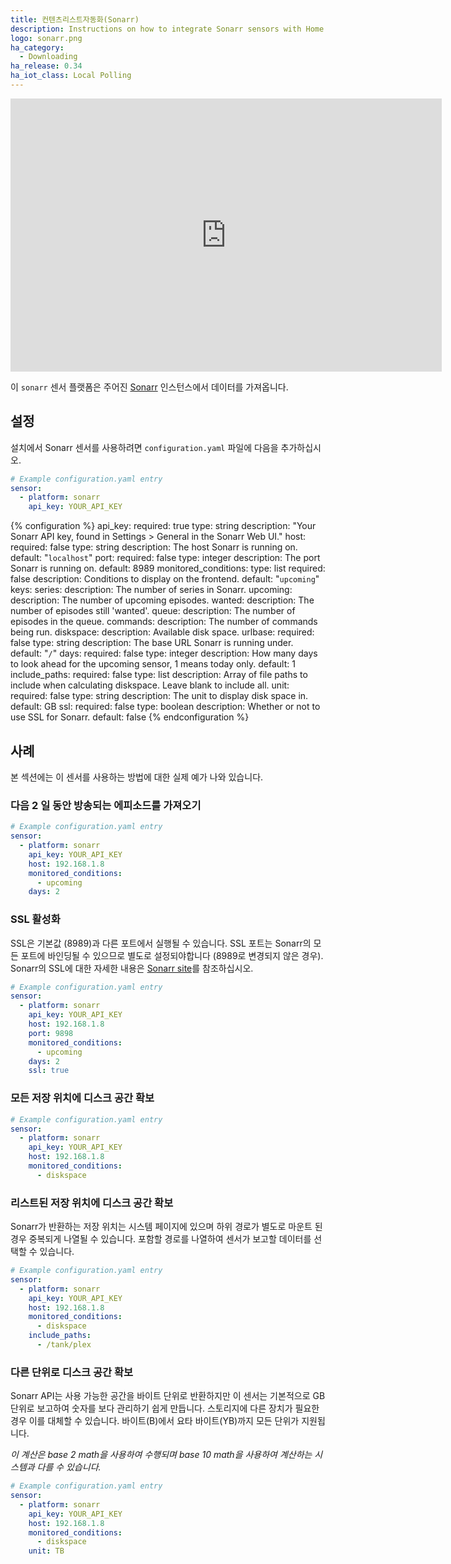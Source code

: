 ```yaml
---
title: 컨텐츠리스트자동화(Sonarr)
description: Instructions on how to integrate Sonarr sensors with Home Assistant
logo: sonarr.png
ha_category:
  - Downloading
ha_release: 0.34
ha_iot_class: Local Polling
---
```


<div class='videoWrapper'>
<iframe width="690" height="437" src="https://www.youtube.com/embed/0Pm-qOSKvyo" frameborder="0" allow="accelerometer; autoplay; encrypted-media; gyroscope; picture-in-picture" allowfullscreen></iframe>
</div>

이 `sonarr` 센서 플랫폼은 주어진 [Sonarr](https://sonarr.tv/) 인스턴스에서 데이터를 가져옵니다.

## 설정

설치에서 Sonarr 센서를 사용하려면 `configuration.yaml` 파일에 다음을 추가하십시오.

```yaml
# Example configuration.yaml entry
sensor:
  - platform: sonarr
    api_key: YOUR_API_KEY
```

{% configuration %}
api_key:
  required: true
  type: string
  description: "Your Sonarr API key, found in Settings > General in the Sonarr Web UI."
host:
  required: false
  type: string
  description: The host Sonarr is running on.
  default: "`localhost`"
port:
  required: false
  type: integer
  description: The port Sonarr is running on.
  default: 8989
monitored_conditions:
  type: list
  required: false
  description: Conditions to display on the frontend.
  default: "`upcoming`"
  keys:
    series:
      description: The number of series in Sonarr.
    upcoming:
      description: The number of upcoming episodes.
    wanted:
      description: The number of episodes still 'wanted'.
    queue:
      description: The number of episodes in the queue.
    commands:
      description: The number of commands being run.
    diskspace:
      description: Available disk space.
urlbase:
  required: false
  type: string
  description: The base URL Sonarr is running under.
  default: "`/`"
days:
  required: false
  type: integer
  description: How many days to look ahead for the upcoming sensor, 1 means today only.
  default: 1
include_paths:
  required: false
  type: list
  description: Array of file paths to include when calculating diskspace. Leave blank to include all.
unit:
  required: false
  type: string
  description: The unit to display disk space in.
  default: GB
ssl:
  required: false
  type: boolean
  description: Whether or not to use SSL for Sonarr.
  default: false
{% endconfiguration %}

## 사례

본 섹션에는 이 센서를 사용하는 방법에 대한 실제 예가 나와 있습니다.

### 다음 2 일 동안 방송되는 에피소드를 가져오기

```yaml
# Example configuration.yaml entry
sensor:
  - platform: sonarr
    api_key: YOUR_API_KEY
    host: 192.168.1.8
    monitored_conditions:
      - upcoming
    days: 2
```

### SSL 활성화

SSL은 기본값 (8989)과 다른 포트에서 실행될 수 있습니다. SSL 포트는 Sonarr의 모든 포트에 바인딩될 수 있으므로 별도로 설정되야합니다 (8989로 변경되지 않은 경우). Sonarr의 SSL에 대한 자세한 내용은 [Sonarr site](https://github.com/Sonarr/Sonarr/wiki/SSL)를 참조하십시오.

```yaml
# Example configuration.yaml entry
sensor:
  - platform: sonarr
    api_key: YOUR_API_KEY
    host: 192.168.1.8
    port: 9898
    monitored_conditions:
      - upcoming
    days: 2
    ssl: true
```

### 모든 저장 위치에 디스크 공간 확보

```yaml
# Example configuration.yaml entry
sensor:
  - platform: sonarr
    api_key: YOUR_API_KEY
    host: 192.168.1.8
    monitored_conditions:
      - diskspace
```

### 리스트된 저장 위치에 디스크 공간 확보

Sonarr가 반환하는 저장 위치는 시스템 페이지에 있으며 하위 경로가 별도로 마운트 된 경우 중복되게 나열될 수 있습니다. 포함할 경로를 나열하여 센서가 보고할 데이터를 선택할 수 있습니다.

```yaml
# Example configuration.yaml entry
sensor:
  - platform: sonarr
    api_key: YOUR_API_KEY
    host: 192.168.1.8
    monitored_conditions:
      - diskspace
    include_paths:
      - /tank/plex
```

### 다른 단위로 디스크 공간 확보

Sonarr API는 사용 가능한 공간을 바이트 단위로 반환하지만 이 센서는 기본적으로 GB 단위로 보고하여 숫자를 보다 관리하기 쉽게 만듭니다. 스토리지에 다른 장치가 필요한 경우 이를 대체할 수 있습니다. 바이트(B)에서 요타 바이트(YB)까지 모든 단위가 지원됩니다.

*이 계산은 base 2 math을 사용하여 수행되며 base 10 math을 사용하여 계산하는 시스템과 다를 수 있습니다.*

```yaml
# Example configuration.yaml entry
sensor:
  - platform: sonarr
    api_key: YOUR_API_KEY
    host: 192.168.1.8
    monitored_conditions:
      - diskspace
    unit: TB
```
